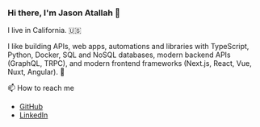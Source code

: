 ### Hi there, I'm Jason Atallah 👋

I live in California. 🇺🇸

I like building APIs, web apps, automations and libraries with TypeScript, Python, Docker, SQL and NoSQL databases, modern backend APIs (GraphQL, TRPC), and modern frontend frameworks (Next.js, React, Vue, Nuxt, Angular). 🤖

📫 How to reach me
- [GitHub](https://github.com/JasonAtallah)
- [LinkedIn](https://www.linkedin.com/in/jasonatallah/)
